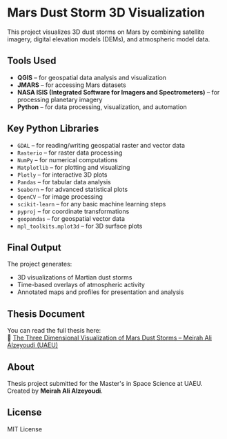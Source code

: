 # Mars Dust Storm 3D Visualization

This project visualizes 3D dust storms on Mars by combining satellite imagery, digital elevation models (DEMs), and atmospheric model data.

## Tools Used
- **QGIS** – for geospatial data analysis and visualization
- **JMARS** – for accessing Mars datasets
- **NASA ISIS (Integrated Software for Imagers and Spectrometers)** – for processing planetary imagery
- **Python** – for data processing, visualization, and automation

## Key Python Libraries
- `GDAL` – for reading/writing geospatial raster and vector data
- `Rasterio` – for raster data processing
- `NumPy` – for numerical computations
- `Matplotlib` – for plotting and visualizing
- `Plotly` – for interactive 3D plots
- `Pandas` – for tabular data analysis
- `Seaborn` – for advanced statistical plots
- `OpenCV` – for image processing
- `scikit-learn` – for any basic machine learning steps
- `pyproj` – for coordinate transformations
- `geopandas` – for geospatial vector data
- `mpl_toolkits.mplot3d` – for 3D surface plots

## Final Output
The project generates:
- 3D visualizations of Martian dust storms
- Time-based overlays of atmospheric activity
- Annotated maps and profiles for presentation and analysis

## Thesis Document
You can read the full thesis here:  
🔗 [The Three Dimensional Visualization of Mars Dust Storms – Meirah Ali Alzeyoudi (UAEU)](https://scholarworks.uaeu.ac.ae/all_theses/1055/)

## About
Thesis project submitted for the Master's in Space Science at UAEU. Created by **Meirah Ali Alzeyoudi**.

## License
MIT License

